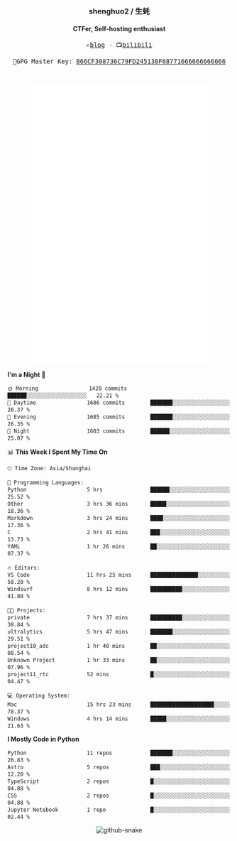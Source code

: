 <h3 align="center"> shenghuo2 / 生蚝 </h3>
<h4 align="center" >CTFer, Self-hosting enthusiast</h3>


<p align="center">
  <samp>
    ✍️<a href="https://blog.shenghuo2.top/">blog</a> -
    📺<a href="https://space.bilibili.com/85894935">bilibili</a>
  </samp>
</p>
<p align="center">
  <samp>
     🔐GPG Master Key: <a align="center" href="https://github.com/shenghuo2.gpg">B66CF308736C79FD245138F68771666666666666</a>
  </samp>
</p>
<br>
<p align="center">
  <a href="https://github.com/shenghuo2">
    <img width="400" align="top" src="https://github.com/shenghuo2/shenghuo2/blob/main/metrics.left.svg" />
  </a>
  <a href="https://github.com/shenghuo2">
    <img width="400" align="top" src="https://github.com/shenghuo2/shenghuo2/blob/main/metrics.right.svg" />
  </a>
</p>


<!--START_SECTION:waka-->
**I'm a Night 🦉** 

```text
🌞 Morning                1420 commits        ██████░░░░░░░░░░░░░░░░░░░   22.21 % 
🌆 Daytime                1686 commits        ███████░░░░░░░░░░░░░░░░░░   26.37 % 
🌃 Evening                1685 commits        ███████░░░░░░░░░░░░░░░░░░   26.35 % 
🌙 Night                  1603 commits        ██████░░░░░░░░░░░░░░░░░░░   25.07 % 
```


📊 **This Week I Spent My Time On** 

```text
🕑︎ Time Zone: Asia/Shanghai

💬 Programming Languages: 
Python                   5 hrs               ██████░░░░░░░░░░░░░░░░░░░   25.52 % 
Other                    3 hrs 36 mins       █████░░░░░░░░░░░░░░░░░░░░   18.36 % 
Markdown                 3 hrs 24 mins       ████░░░░░░░░░░░░░░░░░░░░░   17.36 % 
C                        2 hrs 41 mins       ███░░░░░░░░░░░░░░░░░░░░░░   13.73 % 
YAML                     1 hr 26 mins        ██░░░░░░░░░░░░░░░░░░░░░░░   07.37 % 

🔥 Editors: 
VS Code                  11 hrs 25 mins      ███████████████░░░░░░░░░░   58.20 % 
Windsurf                 8 hrs 12 mins       ██████████░░░░░░░░░░░░░░░   41.80 % 

🐱‍💻 Projects: 
private                  7 hrs 37 mins       ██████████░░░░░░░░░░░░░░░   38.84 % 
ultralytics              5 hrs 47 mins       ███████░░░░░░░░░░░░░░░░░░   29.51 % 
project10_adc            1 hr 40 mins        ██░░░░░░░░░░░░░░░░░░░░░░░   08.54 % 
Unknown Project          1 hr 33 mins        ██░░░░░░░░░░░░░░░░░░░░░░░   07.96 % 
project11_rtc            52 mins             █░░░░░░░░░░░░░░░░░░░░░░░░   04.47 % 

💻 Operating System: 
Mac                      15 hrs 23 mins      ████████████████████░░░░░   78.37 % 
Windows                  4 hrs 14 mins       █████░░░░░░░░░░░░░░░░░░░░   21.63 % 
```

**I Mostly Code in Python** 

```text
Python                   11 repos            ███████░░░░░░░░░░░░░░░░░░   26.83 % 
Astro                    5 repos             ███░░░░░░░░░░░░░░░░░░░░░░   12.20 % 
TypeScript               2 repos             █░░░░░░░░░░░░░░░░░░░░░░░░   04.88 % 
CSS                      2 repos             █░░░░░░░░░░░░░░░░░░░░░░░░   04.88 % 
Jupyter Notebook         1 repo              █░░░░░░░░░░░░░░░░░░░░░░░░   02.44 % 
```




<!--END_SECTION:waka-->


<div align="center">
  <picture>
    <source media="(prefers-color-scheme: dark)" srcset="https://gist.githubusercontent.com/shenghuo2/bfce20b14ab0484cef03bae6e60e0b3a/raw/github-snake-dark.svg" />
    <source media="(prefers-color-scheme: light)" srcset="https://gist.githubusercontent.com/shenghuo2/bfce20b14ab0484cef03bae6e60e0b3a/raw/github-snake.svg" />
    <img alt="github-snake" src="https://gist.githubusercontent.com/shenghuo2/bfce20b14ab0484cef03bae6e60e0b3a/raw/github-snake.svg" />
  </picture>
</div>

<!--
**shenghuo2/shenghuo2** is a ✨ _special_ ✨ repository because its `README.md` (this file) appears on your GitHub profile.

Here are some ideas to get you started:

- 🔭 I’m currently working on ...
- 🌱 I’m currently learning ...
- 👯 I’m looking to collaborate on ...
- 🤔 I’m looking for help with ...
- 💬 Ask me about ...
- 📫 How to reach me: ...
- 😄 Pronouns: ...
- ⚡ Fun fact: ...
-->

